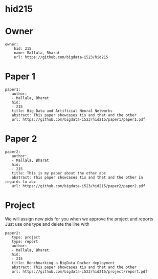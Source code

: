 # hid215


# Owner

```
owner:
    hid: 215
    name: Mallala, Bharat
    url: https://github.com/bigdata-i523/hid215
```

# Paper 1

```
paper1:
   author: 
   - Mallala, Bharat
   hid:
   - 215
   title: Big Data and Artificial Neural Networks
   abstract: This paper showcases tis and that and the other
   url: https://github.com/bigdata-i523/hid215/paper1/paper1.pdf
```
   
# Paper 2

```
paper2:
   author: 
   - Mallala, Bharat
   hid:
   - 215
   title: This is my paper about the other abc
   abstract: This paper showcases tis and that and the other in regards to abc
   url: https://github.com/bigdata-i523/hid215/paper2/paper2.pdf   
```

# Project 

We will assign new pids for you when we approve the project and reports   
Just use one type and delete the line with 

```
paper2:
   type: project
   type: report
   author: 
   - Mallala, Bharat
   hid:
   - 215
   title: Benchmarking a BigData Docker deployment
   abstract: This paper showcases tis and that and the other 
   url: https://github.com/bigdata-i523/hid215/project/report.pdf
```
   
